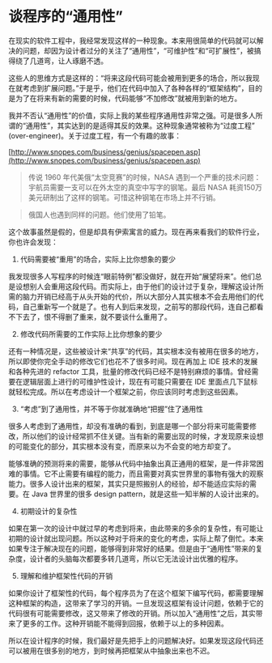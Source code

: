 # 谈程序的“通用性”

在现实的软件工程中，我经常发现这样的一种现象。本来用很简单的代码就可以解决的问题，却因为设计者过分的关注了“通用性”，“可维护性”和“可扩展性”，被搞得绕了几道弯，让人琢磨不透。

这些人的思维方式是这样的：“将来这段代码可能会被用到更多的场合，所以我现在就考虑到扩展问题。”于是乎，他们在代码中加入了各种各样的“框架结构”，目的是为了在将来有新的需要的时候，代码能够“不加修改”就被用到新的地方。

我并不否认“通用性”的价值，实际上我的某些程序通用性非常之强。可是很多人所谓的“通用性”，其实达到的是适得其反的效果。这种现象通常被称为“过度工程” (over-engineer)。关于过度工程，有一个有趣的故事：

[http://www.snopes.com/business/genius/spacepen.asp](http://www.snopes.com/business/genius/spacepen.asp)

> 传说 1960 年代美俄“太空竞赛”的时候，NASA 遇到一个严重的技术问题：宇航员需要一支可以在外太空的真空中写字的钢笔。最后 NASA 耗资150万美元研制出了这样的钢笔。可惜这种钢笔在市场上并不行销。

> 俄国人也遇到同样的问题。他们使用了铅笔。

这个故事虽然是假的，但是却具有伊索寓言的威力。现在再来看我们的软件行业，你也许会发现：

1.	代码需要被“重用”的场合，实际上比你想象的要少

我发现很多人写程序的时候连“眼前特例”都没做好，就在开始“展望将来”。他们总是设想别人会重用这段代码。而实际上，由于他们的设计过于复杂，理解这设计所需的脑力开销已经高于从头开始的代价，所以大部分人其实根本不会去用他们的代码，自己重新写一个就是了。也有人到后来发现，之前写的那段代码，连自己都看不下去了，恨不得删了重来，就不要谈什么重用了。

2.	修改代码所需要的工作实际上比你想象的要少

还有一种情况是，这些被设计来“共享”的代码，其实根本没有被用在很多的地方，所以即使你完全手动的修改它们也花不了很多时间。现在再加上 IDE 技术的发展和各种先进的 refactor 工具，批量的修改代码已经不是特别麻烦的事情。曾经需要在逻辑层面上进行的可维护性设计，现在有可能只需要在 IDE 里面点几下鼠标就轻松完成。所以在考虑设计一个框架之前，你应该同时考虑到这些因素。

3.	“考虑”到了通用性，并不等于你就准确地“把握”住了通用性

很多人考虑到了通用性，却没有准确的看到，到底是哪一个部分将来可能需要修改，所以他们的设计经常抓不住关键。当有新的需要出现的时候，才发现原来设想的可能变化的部分，其实根本没有变，而原来以为不会变的地方却变了。

能够准确的预测将来的需要，能够从代码中抽象出真正通用的框架，是一件非常困难的事情。它不止需要有编程的能力，而且需要对真实世界里的事物有强大的观察能力。很多人设计出来的框架，其实只是照搬别人的经验，却不能适应实际的需要。在 Java 世界里的很多 design pattern，就是这些一知半解的人设计出来的。

4.	初期设计的复杂性

如果在第一次的设计中就过早的考虑到将来，由此带来的多余的复杂性，有可能让初期的设计就出现问题。所以这种对于将来的变化的考虑，实际上帮了倒忙。本来如果专注于解决现在的问题，能够得到非常好的结果。但是由于“通用性”带来的复杂度，设计者的头脑每次都要多转几道弯，所以它无法设计出优雅的程序。

5.	理解和维护框架性代码的开销

如果你设计了框架性的代码，每个程序员为了在这个框架下编写代码，都需要理解这种框架的构造，这带来了学习的开销。一旦发现这框架有设计问题，依赖于它的代码很有可能需要修改，这又带来了修改的开销。所以加入“通用性”之后，其实带来了更多的工作。这种开销能不能得到回报，依赖于以上的多种因素。

所以在设计程序的时候，我们最好是先把手上的问题解决好。如果发现这段代码还可以被用在很多别的地方，到时候再把框架从中抽象出来也不迟。